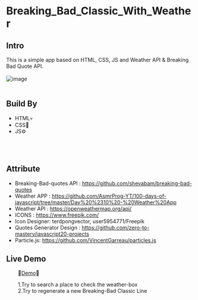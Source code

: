 # Breaking_Bad_Classic_With_Weather

## Intro
This is a simple app based on HTML, CSS, JS and Weather API & Breaking Bad Quote API.
<br>
<br>
![image](https://user-images.githubusercontent.com/113175990/231826822-bf2bbc48-3f5c-4cad-97b4-17dff447ad69.png)
<br>
<br>
## Build By
- HTML💀
- CSS🎨
- JS⚙
<br><br><br><br>
## Attribute
- Breaking-Bad-quotes API : https://github.com/shevabam/breaking-bad-quotes
- Weather APP : https://github.com/AsmrProg-YT/100-days-of-javascript/tree/master/Day%20%2310%20-%20Weather%20App
- Weather API : https://openweathermap.org/api/    
- ICONS : https://www.freepik.com/ 
- Icon Designer: terdpongvector, user5954771/Freepik
- Quotes Generator Design : https://github.com/zero-to-mastery/javascript20-projects
- Particle.js: https://github.com/VincentGarreau/particles.js

## Live Demo


&nbsp;&nbsp;&nbsp;&nbsp;&nbsp;&nbsp;&nbsp;&nbsp;🎈[Demo](https://chi-keke.github.io/Breaking_Bad_Classic_With_Weather/)🎈

&nbsp;&nbsp;&nbsp;&nbsp;&nbsp;&nbsp;&nbsp;&nbsp;1.Try to search a place to check the weather-box
<br>
&nbsp;&nbsp;&nbsp;&nbsp;&nbsp;&nbsp;&nbsp;&nbsp;2.Try to regenerate a new Breaking-Bad Classic Line
<br>




